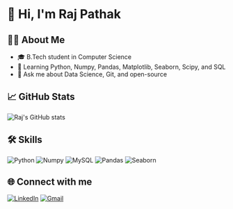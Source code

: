 # 👋 Hi, I'm Raj Pathak

## 👨‍💻 About Me
- 🎓 B.Tech student in Computer Science
- 🌱 Learning Python, Numpy, Pandas, Matplotlib, Seaborn, Scipy, and SQL
- 💬 Ask me about Data Science, Git, and open-source

## 📈 GitHub Stats
![Raj's GitHub stats](https://github-readme-stats.vercel.app/api?username=rajpathak&show_icons=true&theme=radical)

## 🛠️ Skills
![Python](https://img.shields.io/badge/Python-3776AB?style=flat&logo=python&logoColor=white)
![Numpy](https://img.shields.io/badge/Django-092E20?style=flat&logo=django&logoColor=white)
![MySQL](https://img.shields.io/badge/MySQL-4479A1?style=flat&logo=mysql&logoColor=white)
![Pandas](https://img.shields.io/badge/HTML5-E34F26?style=flat&logo=html5&logoColor=white)
![Seaborn](https://img.shields.io/badge/CSS3-1572B6?style=flat&logo=css3&logoColor=white)

## 🌐 Connect with me
[![LinkedIn](https://img.shields.io/badge/LinkedIn-blue?style=flat&logo=linkedin&logoColor=white)]([https://www.linkedin.com/in/yourprofile](https://www.linkedin.com/in/raj-pathak-9b2732274/))
[![Gmail](https://img.shields.io/badge/Gmail-red?style=flat&logo=gmail&logoColor=white)](mailto:rajpathak836gmail.com)
